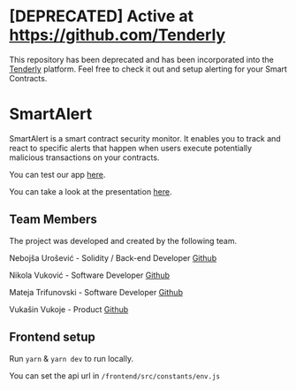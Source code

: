 # [DEPRECATED] Active at https://github.com/Tenderly

This repository has been deprecated and has been incorporated into the [Tenderly](https://tenderly.dev) platform. Feel free to check it out and setup alerting for your Smart Contracts.

# SmartAlert

SmartAlert is a smart contract security monitor. It enables you to 
track and react to specific alerts that happen when users execute potentially 
malicious transactions on your contracts.

You can test our app [here](http://46.101.140.249/).

You can take a look at the presentation [here](ETHBerlinSmartAlert.pdf).

## Team Members
The project was developed and created by the following team.

Nebojša Urošević - Solidity / Back-end Developer [Github](https://github.com/nebojsa94)

Nikola Vuković - Software Developer [Github](https://github.com/sterlu)

Mateja Trifunovski - Software Developer [Github](https://github.com/matko95)

Vukašin Vukoje - Product [Github](https://github.com/vvkio)

## Frontend setup

Run `yarn` & `yarn dev` to run locally.

You can set the api url in `/frontend/src/constants/env.js`
